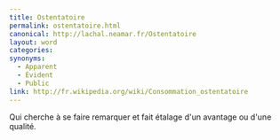 ```yaml
---
title: Ostentatoire
permalink: ostentatoire.html
canonical: http://lachal.neamar.fr/Ostentatoire
layout: word
categories:
synonyms:
  - Apparent
  - Évident
  - Public
link: http://fr.wikipedia.org/wiki/Consommation_ostentatoire
---
```


Qui cherche à se faire remarquer et fait étalage d'un avantage ou d'une qualité.

